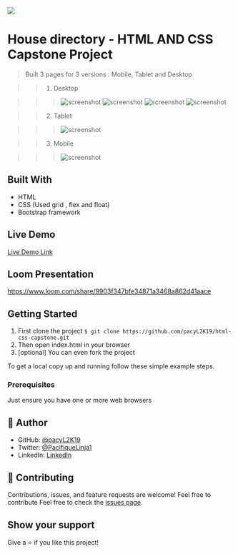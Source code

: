 ![](https://img.shields.io/badge/Microverse-blueviolet)

# House directory - HTML AND CSS Capstone Project

> Built 3 pages for 3 versions : Mobile, Tablet and Desktop 

>> 1. Desktop

>>> ![screenshot](assets/img/cap-desk.PNG)
>>> ![screenshot](assets/img/cap-desk3.PNG)
>>> ![screenshot](assets/img/cap-desk-results.PNG)
>>> ![screenshot](assets/img/cap-desk-mob.PNG)

>> 2. Tablet

>>> ![screenshot](assets/img/cap-tab.PNG)

>> 3. Mobile

>>> ![screenshot](assets/img/cap-mob.PNG)

## Built With

- HTML
- CSS (Used grid , flex and float)
- Bootstrap framework

## Live Demo

[Live Demo Link](https://pacyl2k19.github.io/html-css-capstone/index.html)

## Loom Presentation
https://www.loom.com/share/9903f347bfe34871a3468a862d41aace

## Getting Started

1. First clone the project 
  `$ git clone https://github.com/pacyL2K19/html-css-capstone.git`
2. Then open index.html in your browser
3. [optional] You can even fork the project 

To get a local copy up and running follow these simple example steps.

### Prerequisites

Just ensure you have one or more web browsers

## 👤 Author

- GitHub: [@pacyL2K19](https://github.com/pacyL2K19)
- Twitter: [@PacifiqueLinja1](https://twitter.com/PacifiqueLinja1)
- LinkedIn: [LinkedIn](https://www.linkedin.com/in/pacifique-linjanja-2a565517b/)

## 🤝 Contributing

Contributions, issues, and feature requests are welcome!
Feel free to contribute 
Feel free to check the [issues page](https://github.com/pacyL2K19/html-css-capstone/issues/1).

## Show your support

Give a ⭐️ if you like this project!



